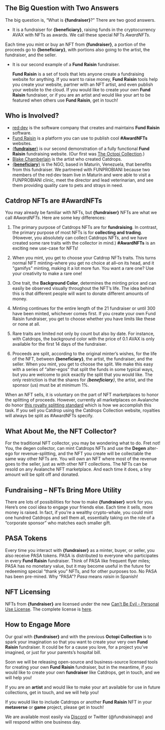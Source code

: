 
## The Big Question with Two Answers

The big question is, “What is **{__fundraiser__}**?” There are two good answers.

  * It is a fundraiser for **{__beneficiary__}**, raising funds in the cryptocurrency AVAX with NFTs as awards. We call these special NFTs *AwardNFTs*.
  
  Each time you mint or buy an NFT from **{__fundraiser__}**, a portion of the proceeds go to **{__beneficiary__}**, with portions also going to the artist, the fundraiser, and the seller.

  * It is our second example of a **Fund Raisin** fundraiser. 

    **Fund Raisin** is a set of tools that lets anyone create a fundraising website for anything. If you want to raise money, **Fund Raisin** tools help you create your website, partner with an NFT artist, and even publish your website to the cloud. If you would like to create your own **Fund Raisin** fundraiser, or if you are an artist and would like your art to be featured when others use **Fund Raisin**, get in touch!

## Who is Involved?


* [red·dev](https://www.red.dev) is the software company that creates and maintains **Fund Raisin** software.
* [Fund Raisin](https://www.fundraisin.app) is a platform you can use to publish cool **#AwardNFTs** websites.
* [{__fundraiser__}](https://catdrops.fundraisin.app) is our second demonstration of a fully functional **Fund Raisin** fundraising website. (Our first was [The Octopi Collection](https://octopi.fundraisin.app).)
* [Blake Chamberlain](https://blakeart.work/) is the artist who created Catdrops.
* [{__beneficiary__}](https://twitter.com/FUNPROBIANI) is the NGO, based in Maturín, Venezuela, that benefits from this fundraiser. We partnered with FUNPROBIANI because two members of the red·dev team live in Maturín and were able to visit a FUNPROBIANI clinic, meet the director and lead veterinarian, and see them providing quality care to pets and strays in need.




## Catdrop NFTs are #AwardNFTs

You may already be familiar with NFTs, but **{__fundraiser__}** NFTs are  what we call *#AwardNFTs*. Here are some key differences:
1. The primary purpose of Catdrops NFTs are for **fundraising**. In contrast, the primary purpose of most NFTs is for **collecting and trading**. (However, you absolutely can collect Catdrops NFTs, and we have created some rare traits with the collector in mind.) **#AwardNFTs** is an exciting new use-case for NFTs!
   
2. When you mint, you get to choose your Catdrop NFTs traits. This turns normal NFT minting–where you get no choice at all–on its head, and it "gamifys" minting, making it a lot more fun. You want a rare one? Use your creativity to make a rare one!
   
3. One trait, the **Background Color**, determines the minting price and can easily be observed visually throughout the NFT’s life. The idea behind this is that different people will want to donate different amounts of money.
   
4. Minting continues for the entire length of the 21 fundraiser or until 300 have been minted, whichever comes first. If you create your own Fund Raisin fundraiser, you get to choose whether you have limits like these or none at all.
   
5. Rare traits are limited not only by count but also by date. For instance, with Catdrops, the background color with the price of 0.1 AVAX is only available for the first 14 days of the fundraiser.
   
6. Proceeds are split, according to the original minter’s wishes, for the life of the NFT, between **{__beneficiary__}**, the artist, the fundraiser, and the seller. When you mint, you get to choose the split. We make this easy with a series of “alter-egos” that split the funds in some typical ways, but you are welcome to pick exactly the split that you would like. The only restriction is that the shares for *{__beneficiary__}*, the artist, and the sponsor (us) must be at minimum 1%. 

When an NFT sells, it is voluntary on the part of NFT marketplaces to honor the splitting of proceeds. However, currently all marketplaces on Avalanche do honor [this royalty splitting standard](https://eips.ethereum.org/EIPS/eip-2981) which is how we accomplish this task. If you sell you Catdrop using the Catdrops Collection website, royalties will always be split as #AwardNFTs specify.

## What About Me, the NFT Collector?

For the traditional NFT collector, you may be wondering what to do. Fret not! You, the degen collector, can mint Catdrops NFTs and use the **Degen** alter-ego for revenue-splitting, and the NFT you create will be collectable the same way other NFTs are. You will own an NFT where most of the revenue goes to the seller, just as with other NFT collections. The NFTs can be resold on any Avalanche NFT marketplace. And each time it does, a tiny amount will be split off and donated. 

## Fundraising – NFTs Bring More Utility

There are lots of possibilities for how to make **{__fundraiser__}** work for you. Here’s one cool idea to engage your friends else. Each time it sells, more money is raised. In fact, if you’re a wealthy crypto-whale, you could mint  one hundred Catdrops and sell them all, essentially taking on the role of a “corporate sponsor” who matches each smaller gift.

## PASA Tokens

Every time you interact with **{__fundraiser__}** as a minter, buyer, or seller, you also receive PASA tokens. PASA is distributed to everyone who participates in every **Fund Raisin** fundraiser. Think of PASA like frequent flyer miles; PASA has no monetary value, but it may become useful in the future for redeeming special “thank you” NFTs, and for other purposes too. No PASA has been pre-mined. Why “PASA”? *Pasa* means *raisin* in Spanish!

## NFT Licensing

NFTs from **{__fundraiser__}** are licensed under the new [Can’t Be Evil - Personal Use License](https://a16zcrypto.com/introducing-nft-licenses/). The complete license is [here](https://github.com/a16z/a16z-contracts/blob/d3a382a41f61ba77a9e7a3788f4256f155c61ff6/licenses/04%20-%20a16z%20CBE%20Form%20License%20(CBE-PR)(133478253.8).doc).



## How to Engage More

Our goal with **{__fundraiser__}** and with the previous **Octopi Collection** is to spark your imagination so that you want to create your very own **Fund Raisin** fundraiser. It could be for a cause you love, for a project you’ve imagined, or just for your parents’s hospital bill. 

Soon we will be releasing open-source and business-source licensed tools for creating your own **Fund Raisin** fundraiser, but in the meantime, if you would like to create your own **fundraiser** like Catdrops, get in touch, and we will help you!

If you are an **artist** and would like to make your art available for use in future collections, get in touch, and we will help you!

If you would like to include Catdrops or another **Fund Raisin** NFT in your **metaverse** or **game** project, please get in touch!

We are available most easily via [Discord](https://discord.gg/R9g6Jjy7TW) or Twitter (@fundraisinapp) and will respond within one business day.
